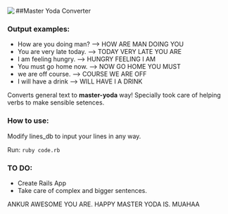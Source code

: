 ##Master Yoda Converter
<img src="http://images1.makefive.com/images/entertainment/movies/best-star-wars-character/yoda-7.jpg" align="left">
### Output examples:
- How are you doing man? --> HOW ARE MAN DOING YOU 
- You are very late today. --> TODAY VERY LATE YOU ARE
- I am feeling hungry. --> HUNGRY FEELING I AM
- You must go home now. --> NOW GO HOME YOU MUST
- we are off course. --> COURSE WE ARE OFF
- I will have a drink --> WILL HAVE I A DRINK

Converts general text to __master-yoda__ way! 
Specially took care of helping verbs to make sensible setences. 


### How to use: 

Modify lines\_db to input your lines in any way. 

Run: `ruby code.rb`

### TO DO:
* Create Rails App
* Take care of complex and bigger sentences.

ANKUR AWESOME YOU ARE. HAPPY MASTER YODA IS. MUAHAA

